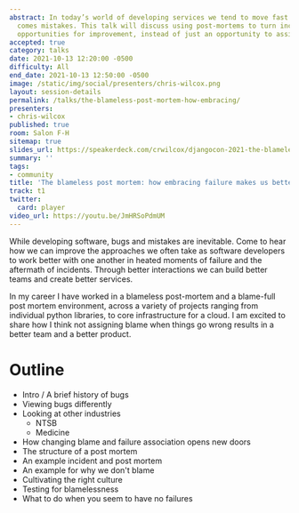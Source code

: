 ```yaml
---
abstract: In today’s world of developing services we tend to move fast and with that
  comes mistakes. This talk will discuss using post-mortems to turn incidents into
  opportunities for improvement, instead of just an opportunity to assign blame.
accepted: true
category: talks
date: 2021-10-13 12:20:00 -0500
difficulty: All
end_date: 2021-10-13 12:50:00 -0500
image: /static/img/social/presenters/chris-wilcox.png
layout: session-details
permalink: /talks/the-blameless-post-mortem-how-embracing/
presenters:
- chris-wilcox
published: true
room: Salon F-H
sitemap: true
slides_url: https://speakerdeck.com/crwilcox/djangocon-2021-the-blameless-post-mortem-how-embracing-failure-makes-us-better
summary: ''
tags:
- community
title: 'The blameless post mortem: how embracing failure makes us better'
track: t1
twitter:
  card: player
video_url: https://youtu.be/JmHRSoPdmUM
---
```


While developing software, bugs and mistakes are inevitable. Come to hear how we can improve the approaches we often take as software developers to work better with one another in heated moments of failure and the aftermath of incidents. Through better interactions we can build better teams and create better services.

In my career I have worked in a blameless post-mortem and a blame-full post mortem environment, across a variety of projects ranging from individual python libraries, to core infrastructure for a cloud. I am excited to share how I think not assigning blame when things go wrong results in a better team and a better product.

# Outline
- Intro / A brief history of bugs
- Viewing bugs differently
- Looking at other industries
  - NTSB
  - Medicine
- How changing blame and failure association opens new doors
- The structure of a post mortem
- An example incident and post mortem
- An example for why we don't blame
- Cultivating the right culture
- Testing for blamelessness
- What to do when you seem to have no failures

